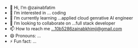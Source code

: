 - 👋 Hi, I’m @zainabfatim
- 👀 I’m interested in ... coding
- 🌱 I’m currently learning ...applied cloud genrative AI engineer
- 💞️ I’m looking to collaborate on ...full stack developer
- 📫 How to reach me ...10b5286zainabkhimji@gmail.com
- 😄 Pronouns: ...
- ⚡ Fun fact: ...

<!---
zainabfatim/zainabfatim is a ✨ special ✨ repository because its `README.md` (this file) appears on your GitHub profile.
You can click the Preview link to take a look at your changes.
--->
